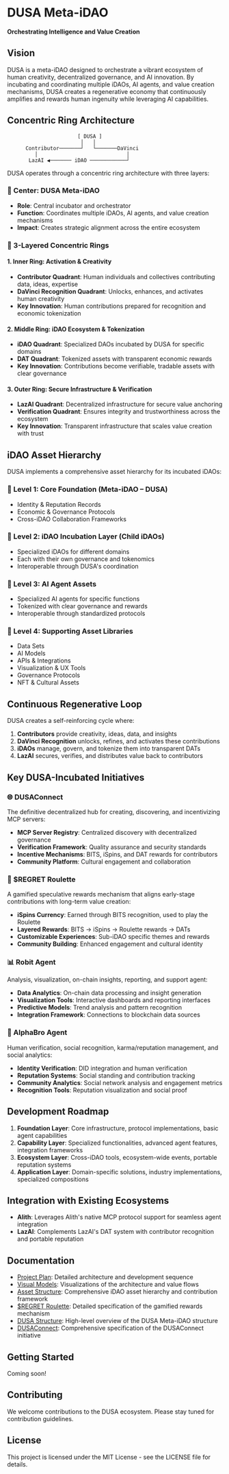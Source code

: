 # DUSA Meta-iDAO

**Orchestrating Intelligence and Value Creation**

## Vision

DUSA is a meta-iDAO designed to orchestrate a vibrant ecosystem of human creativity, decentralized governance, and AI innovation. By incubating and coordinating multiple iDAOs, AI agents, and value creation mechanisms, DUSA creates a regenerative economy that continuously amplifies and rewards human ingenuity while leveraging AI capabilities.

## Concentric Ring Architecture

```
                       [ DUSA ]
                        │   │
      Contributor───────┘   └───────DaVinci
         │                             │
       LazAI ◀─────── iDAO ────────────┘
```

DUSA operates through a concentric ring architecture with three layers:

### 🌟 Center: DUSA Meta-iDAO
- **Role**: Central incubator and orchestrator
- **Function**: Coordinates multiple iDAOs, AI agents, and value creation mechanisms
- **Impact**: Creates strategic alignment across the entire ecosystem

### 🔄 3-Layered Concentric Rings

#### 1. Inner Ring: Activation & Creativity
- **Contributor Quadrant**: Human individuals and collectives contributing data, ideas, expertise
- **DaVinci Recognition Quadrant**: Unlocks, enhances, and activates human creativity
- **Key Innovation**: Human contributions prepared for recognition and economic tokenization

#### 2. Middle Ring: iDAO Ecosystem & Tokenization
- **iDAO Quadrant**: Specialized DAOs incubated by DUSA for specific domains
- **DAT Quadrant**: Tokenized assets with transparent economic rewards
- **Key Innovation**: Contributions become verifiable, tradable assets with clear governance

#### 3. Outer Ring: Secure Infrastructure & Verification
- **LazAI Quadrant**: Decentralized infrastructure for secure value anchoring
- **Verification Quadrant**: Ensures integrity and trustworthiness across the ecosystem
- **Key Innovation**: Transparent infrastructure that scales value creation with trust

## iDAO Asset Hierarchy

DUSA implements a comprehensive asset hierarchy for its incubated iDAOs:

### 🌱 Level 1: Core Foundation (Meta-iDAO – DUSA)
- Identity & Reputation Records
- Economic & Governance Protocols
- Cross-iDAO Collaboration Frameworks

### 🌿 Level 2: iDAO Incubation Layer (Child iDAOs)
- Specialized iDAOs for different domains
- Each with their own governance and tokenomics
- Interoperable through DUSA's coordination

### 🍃 Level 3: AI Agent Assets
- Specialized AI agents for specific functions
- Tokenized with clear governance and rewards
- Interoperable through standardized protocols

### 🍂 Level 4: Supporting Asset Libraries
- Data Sets
- AI Models
- APIs & Integrations
- Visualization & UX Tools
- Governance Protocols
- NFT & Cultural Assets

## Continuous Regenerative Loop

DUSA creates a self-reinforcing cycle where:
1. **Contributors** provide creativity, ideas, data, and insights
2. **DaVinci Recognition** unlocks, refines, and activates these contributions
3. **iDAOs** manage, govern, and tokenize them into transparent DATs
4. **LazAI** secures, verifies, and distributes value back to contributors

## Key DUSA-Incubated Initiatives

### 🌐 DUSAConnect

The definitive decentralized hub for creating, discovering, and incentivizing MCP servers:

- **MCP Server Registry**: Centralized discovery with decentralized governance
- **Verification Framework**: Quality assurance and security standards
- **Incentive Mechanisms**: BITS, iSpins, and DAT rewards for contributors
- **Community Platform**: Cultural engagement and collaboration

### 🎡 $REGRET Roulette

A gamified speculative rewards mechanism that aligns early-stage contributions with long-term value creation:

- **iSpins Currency**: Earned through BITS recognition, used to play the Roulette
- **Layered Rewards**: BITS → iSpins → Roulette rewards → DATs
- **Customizable Experiences**: Sub-iDAO specific themes and rewards
- **Community Building**: Enhanced engagement and cultural identity

### 📊 Robit Agent

Analysis, visualization, on-chain insights, reporting, and support agent:

- **Data Analytics**: On-chain data processing and insight generation
- **Visualization Tools**: Interactive dashboards and reporting interfaces
- **Predictive Models**: Trend analysis and pattern recognition
- **Integration Framework**: Connections to blockchain data sources

### 🚀 AlphaBro Agent

Human verification, social recognition, karma/reputation management, and social analytics:

- **Identity Verification**: DID integration and human verification
- **Reputation Systems**: Social standing and contribution tracking
- **Community Analytics**: Social network analysis and engagement metrics
- **Recognition Tools**: Reputation visualization and social proof

## Development Roadmap

1. **Foundation Layer**: Core infrastructure, protocol implementations, basic agent capabilities
2. **Capability Layer**: Specialized functionalities, advanced agent features, integration frameworks
3. **Ecosystem Layer**: Cross-iDAO tools, ecosystem-wide events, portable reputation systems
4. **Application Layer**: Domain-specific solutions, industry implementations, specialized compositions

## Integration with Existing Ecosystems

- **Alith**: Leverages Alith's native MCP protocol support for seamless agent integration
- **LazAI**: Complements LazAI's DAT system with contributor recognition and portable reputation

## Documentation

- [Project Plan](DUSA_MCP_Project_Plan.md): Detailed architecture and development sequence
- [Visual Models](visual_models.md): Visualizations of the architecture and value flows
- [Asset Structure](asset_structure.md): Comprehensive iDAO asset hierarchy and contribution framework
- [$REGRET Roulette](regret_roulette.md): Detailed specification of the gamified rewards mechanism
- [DUSA Structure](dusa_structure.md): High-level overview of the DUSA Meta-iDAO structure
- [DUSAConnect](dusa_connect.md): Comprehensive specification of the DUSAConnect initiative

## Getting Started

Coming soon!

## Contributing

We welcome contributions to the DUSA ecosystem. Please stay tuned for contribution guidelines.

## License

This project is licensed under the MIT License - see the LICENSE file for details.